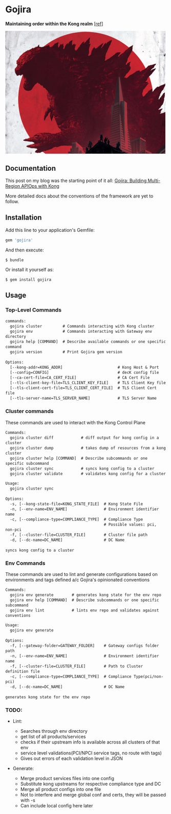 # Gojira

**Maintaining order within the Kong realm** [[ref](https://en.wikipedia.org/wiki/Gojira)]

<img src="docs/gojira.png" alt="drawing" width="500"/>

## Documentation

This post on my blog was the starting point of it all: [Gojira: Building Multi-Region APIOps with Kong](https://www.kumarabhijeet.me/building-multi-region-kong-apiops)

More detailed docs about the conventions of the framework are yet to follow.

## Installation

Add this line to your application's Gemfile:

```ruby
gem 'gojira'
```

And then execute:

    $ bundle

Or install it yourself as:

    $ gem install gojira

## Usage

### Top-Level Commands
```
commands:
  gojira cluster         # Commands interacting with Kong cluster
  gojira env             # Commands interacting with Gateway env directory
  gojira help [COMMAND]  # Describe available commands or one specific command
  gojira version         # Print Gojira gem version

Options:
  [--kong-addr=KONG_ADDR]                        # Kong Host & Port
  [--config=CONFIG]                              # decK config file
  [--ca-cert-file=CA_CERT_FILE]                  # CA Cert File
  [--tls-client-key-file=TLS_CLIENT_KEY_FILE]    # TLS Client Key file
  [--tls-client-cert-file=TLS_CLIENT_CERT_FILE]  # TLS Client Cert file
  [--tls-server-name=TLS_SERVER_NAME]            # TLS Server Name
```

### Cluster commands

These commands are used to interact with the Kong Control Plane

```
Commands:
  gojira cluster diff            # diff output for kong config in a cluster
  gojira cluster dump            # takes dump of resources from a kong cluster
  gojira cluster help [COMMAND]  # Describe subcommands or one specific subcommand
  gojira cluster sync            # syncs kong config to a cluster
  gojira cluster validate        # validates kong config for a cluster

```

```
Usage:
  gojira cluster sync

Options:
  -s, [--kong-state-file=KONG_STATE_FILE]  # Kong State File
  -n, [--env-name=ENV_NAME]                # Environment identifier name
  -c, [--compliance-type=COMPLIANCE_TYPE]  # Compliance Type
                                           # Possible values: pci, non-pci
  -f, [--cluster-file=CLUSTER_FILE]        # Cluster file path
  -d, [--dc-name=DC_NAME]                  # DC Name

syncs kong config to a cluster
```

### Env Commands

These commands are used to lint and generate configurations based on environments and tags defined a/c Gojira's opinionated conventions

```
Commands:
  gojira env generate        # generates kong state for the env repo
  gojira env help [COMMAND]  # Describe subcommands or one specific subcommand
  gojira env lint            # lints env repo and validates against conventions
```

```
Usage:
  gojira env generate

Options:
  -f, [--gateway-folder=GATEWAY_FOLDER]    # Gateway configs folder path
  -n, [--env-name=ENV_NAME]                # Environment identifier name
  -f, [--cluster-file=CLUSTER_FILE]        # Path to Cluster definition file
  -c, [--compliance-type=COMPLIANCE_TYPE]  # Compliance Type(pci/non-pci)
  -d, [--dc-name=DC_NAME]                  # DC Name

generates kong state for the env repo
```

### TODO:

* Lint: 
  * Searches through env directory 
  * get list of all products/services
  * checks if their upstream info is available across all clusters of that env 
  * service level validations(PCI/NPCI service tags, no route with tags)
  * Gives out errors of each validation level in JSON

* Generate: 
  * Merge product services files into one config
  * Substitute kong upstreams for respective compliance type and DC
  * Merge all product configs into one file
  * Not to interfere and merge global conf and certs, they will be passed with -s
  * Can include local config here later

